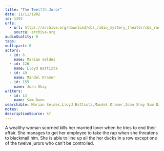 ```yaml
---
title: "The Twelfth Juror"
date: 11/11/1982
id: 1392
urls: 
  - url: https://archive.org/download/cbs_radio_mystery_theater/cbs_radio_mystery_theater-1351-1399.zip/cbs_radio_mystery_theater-1351-1399%2Fcbsrmt_1392_the_twelfth_juror.mp3
    source: archive-org
audioQuality: 0
tags: 
multipart: 0
actors:  
  - id: 6
    name: Marian Seldes  
  - id: 126
    name: Lloyd Battista  
  - id: 49
    name: Mandel Kramer  
  - id: 155
    name: Joan Shay
writers:  
  - id: 13
    name: Sam Dann
searchable: Marian Seldes,Lloyd Battista,Mandel Kramer,Joan Shay Sam Dann
notes: 
descriptionSource: kf
---
```

A wealthy woman scorned kills her married lover when he tries to end their affair. She manages to get her employee to take the rap when she threatens to blackmail him. She is able to line up all the her ducks in a row except one of the twelve jurors who can't be controlled.